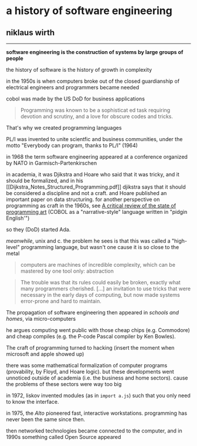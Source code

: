 # a history of software engineering

## niklaus wirth

---

__software engineering is the construction of systems by large groups of people__

the history of software is the history of growth in complexity

in the 1950s is when computers broke out of the closed guardianship of electrical engineers and programmers became needed

cobol was made by the US DoD for business applications

> Programming was known to be a sophisticat ed task requiring devotion and scrutiny, and a love for obscure codes and tricks.

That's why we created programming languages

PL/I was invented to unite scientfic and business communities, under the motto "Everybody can program, thanks to PL/I" (1964)

in 1968 the term software engineering appeared at a conference organized by NATO in Garmisch-Partenkirschen

in academia, it was Djikstra and Hoare who said that it was tricky, and it should be formalized, and in his [[Dijkstra_Notes_Structured_Programming.pdf]] djikstra says that it should be considered a discipline and not a craft. and Hoare published an important paper on data structuring. for another perspective on programming as craft in the 1960s, see [A critical review of the state of programming art](https://sci-hub.mksa.top/https://doi.org/10.1145/1461551.1461574) (COBOL as a "narrative-style" language written in "pidgin English'")

so they (DoD) started Ada.

_meanwhile_, unix and c. the problem he sees is that this was called a "high-level" programming language, but wasn't one cause it is so close to the metal

> computers are machines of incredible complexity, which can be mastered by one tool only: abstraction

> The trouble was that its rules could easily be broken, exactly what many programmers cherished. [...] an invitation to use tricks that were necessary in the early days of computing, but now made systems error-prone and hard to maintain.

The propagation of software engineering then appeared in _schools and homes_, via micro-computers

he argues computing went public with those cheap chips (e.g. Commodore) and cheap compiles (e.g. the P-code Pascal compiler by Ken Bowles).

The craft of programming turned to hacking (insert the moment when microsoft and apple showed up)

there was some mathematical formalization of computer programs (provability, by Floyd, and Hoare logic). but these developments went unnoticed outside of academia (i.e. the business and home sectors). cause the problems of these sectors were way too big

in 1972, liskov invented modules (as in `import a.js`) such that you only need to know the interface.

in 1975, the _Alto_ pioneered fast, interactive workstations. programming has never been the same since then.

then networked technologies became connected to the computer, and in 1990s something called Open Source appeared